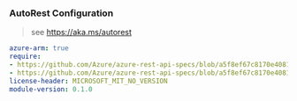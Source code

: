 ### AutoRest Configuration

> see https://aka.ms/autorest

``` yaml
azure-arm: true
require:
- https://github.com/Azure/azure-rest-api-specs/blob/a5f8ef67c8170e4081527e400473c6deddcfabfd/specification/compute/resource-manager/readme.md
- https://github.com/Azure/azure-rest-api-specs/blob/a5f8ef67c8170e4081527e400473c6deddcfabfd/specification/compute/resource-manager/readme.go.md
license-header: MICROSOFT_MIT_NO_VERSION
module-version: 0.1.0
```